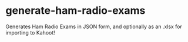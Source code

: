 # generate-ham-radio-exams
Generates Ham Radio Exams in JSON form, and optionally as an .xlsx for importing to Kahoot!
